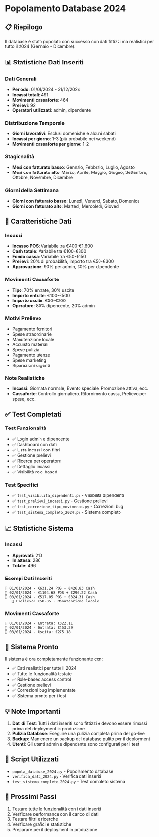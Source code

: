 # Popolamento Database 2024

## 📋 Riepilogo

Il database è stato popolato con successo con dati fittizzi ma realistici per tutto il 2024 (Gennaio - Dicembre).

## 📊 Statistiche Dati Inseriti

### Dati Generali
- **Periodo**: 01/01/2024 - 31/12/2024
- **Incassi totali**: 491
- **Movimenti cassaforte**: 464
- **Prelievi**: 92
- **Operatori utilizzati**: admin, dipendente

### Distribuzione Temporale
- **Giorni lavorativi**: Esclusi domeniche e alcuni sabati
- **Incassi per giorno**: 1-3 (più probabile nei weekend)
- **Movimenti cassaforte per giorno**: 1-2

### Stagionalità
- **Mesi con fatturato basso**: Gennaio, Febbraio, Luglio, Agosto
- **Mesi con fatturato alto**: Marzo, Aprile, Maggio, Giugno, Settembre, Ottobre, Novembre, Dicembre

### Giorni della Settimana
- **Giorni con fatturato basso**: Lunedì, Venerdì, Sabato, Domenica
- **Giorni con fatturato alto**: Martedì, Mercoledì, Giovedì

## 🎯 Caratteristiche Dati

### Incassi
- **Incasso POS**: Variabile tra €400-€1,600
- **Cash totale**: Variabile tra €100-€800
- **Fondo cassa**: Variabile tra €50-€150
- **Prelievi**: 20% di probabilità, importo tra €50-€300
- **Approvazione**: 90% per admin, 30% per dipendente

### Movimenti Cassaforte
- **Tipo**: 70% entrate, 30% uscite
- **Importo entrate**: €100-€500
- **Importo uscite**: €50-€300
- **Operatore**: 80% dipendente, 20% admin

### Motivi Prelievo
- Pagamento fornitori
- Spese straordinarie
- Manutenzione locale
- Acquisto materiali
- Spese pulizia
- Pagamento utenze
- Spese marketing
- Riparazioni urgenti

### Note Realistiche
- **Incassi**: Giornata normale, Evento speciale, Promozione attiva, ecc.
- **Cassaforte**: Controllo giornaliero, Rifornimento cassa, Prelievo per spese, ecc.

## ✅ Test Completati

### Test Funzionalità
- ✅ Login admin e dipendente
- ✅ Dashboard con dati
- ✅ Lista incassi con filtri
- ✅ Gestione prelievi
- ✅ Ricerca per operatore
- ✅ Dettaglio incassi
- ✅ Visibilità role-based

### Test Specifici
- ✅ `test_visibilita_dipendenti.py` - Visibilità dipendenti
- ✅ `test_prelievi_incassi.py` - Gestione prelievi
- ✅ `test_correzione_tipo_movimento.py` - Correzioni bug
- ✅ `test_sistema_completo_2024.py` - Sistema completo

## 📈 Statistiche Sistema

### Incassi
- **Approvati**: 210
- **In attesa**: 286
- **Totale**: 496

### Esempi Dati Inseriti
```
📅 01/01/2024 - €631.24 POS + €426.83 Cash
📅 02/01/2024 - €1104.68 POS + €296.22 Cash
📅 03/01/2024 - €517.05 POS + €324.31 Cash
   💸 Prelievo: €58.35 - Manutenzione locale
```

### Movimenti Cassaforte
```
📅 01/01/2024 - Entrata: €322.11
📅 02/01/2024 - Entrata: €453.29
📅 03/01/2024 - Uscita: €275.18
```

## 🚀 Sistema Pronto

Il sistema è ora completamente funzionante con:
- ✅ Dati realistici per tutto il 2024
- ✅ Tutte le funzionalità testate
- ✅ Role-based access control
- ✅ Gestione prelievi
- ✅ Correzioni bug implementate
- ✅ Sistema pronto per i test

## 💡 Note Importanti

1. **Dati di Test**: Tutti i dati inseriti sono fittizzi e devono essere rimossi prima del deployment in produzione
2. **Pulizia Database**: Eseguire una pulizia completa prima del go-live
3. **Backup**: Mantenere un backup del database pulito per il deployment
4. **Utenti**: Gli utenti admin e dipendente sono configurati per i test

## 🔧 Script Utilizzati

- `popola_database_2024.py` - Popolamento database
- `verifica_dati_2024.py` - Verifica dati inseriti
- `test_sistema_completo_2024.py` - Test completo sistema

## 📝 Prossimi Passi

1. Testare tutte le funzionalità con i dati inseriti
2. Verificare performance con il carico di dati
3. Testare filtri e ricerche
4. Verificare grafici e statistiche
5. Preparare per il deployment in produzione 